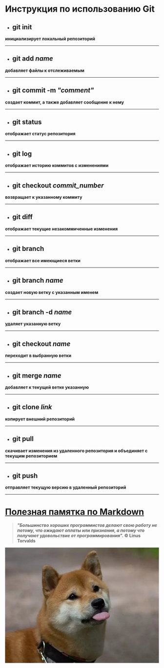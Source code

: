 # Инструкция по использованию Git

* ## git init
**инициализирует локальный репозиторий**
***

* ## git add *name*
**добавляет файлы к отслеживаемым**
***

* ## git commit -m *"comment"*
**создает коммит, а также добавляет сообщение к нему**
***

* ## git status
**отображает статус репозитория**
***

* ## git log
**отображает историю коммитов с изменениями**
***

* ## git checkout *commit_number*
**возвращает к указанному коммиту**
***

* ## git diff
**отображает текущие незакоммиченные изменения**
***

* ## git branch
**отображает все имеющиеся ветки**
***

* ## git branch *name*
**создает новую ветку с указанным именем**
***

* ## git branch -d *name*
**удаляет указанную ветку**
***

* ## git checkout *name*
**переходит в выбранную ветки**
***

* ## git merge *name*
**добавляет к текущей ветке указанную**
***

* ## git clone *link*
**копирует внешний репозиторий**
***

* ## git pull
**скачивает изменения из удаленного репозитория и объединяет с текущим репозиторием**
***

* ## git push
**отправляет текущую версию в удаленный репозиторий**
***

# [Полезная памятка по Markdown](http://konvut.github.io/k50articles)

> __*"Большинство хороших программистов делают свою работу не потому, что ожидают оплаты или признания, а потому что получают удовольствие от программирования".* © Linus Torvalds__

![Пёсель](dog.png)
